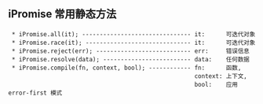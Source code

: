 ## iPromise 常用静态方法
     * iPromise.all(it); ------------------------------- it:      可迭代对象
     * iPromise.race(it); ------------------------------ it:      可迭代对象
     * iPromise.reject(err); --------------------------- err:     错误信息
     * iPromise.resolve(data); ------------------------- data:    任何数据
     * iPromise.compile(fn, context, bool); ------------ fn:      函数, 
                                                         context: 上下文,
                                                         bool:    应用 error-first 模式
